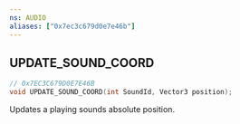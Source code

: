 ```yaml
---
ns: AUDIO
aliases: ["0x7ec3c679d0e7e46b"]
---
```

## UPDATE_SOUND_COORD

```c
// 0x7EC3C679D0E7E46B
void UPDATE_SOUND_COORD(int SoundId, Vector3 position);
```

Updates a playing sounds absolute position.


